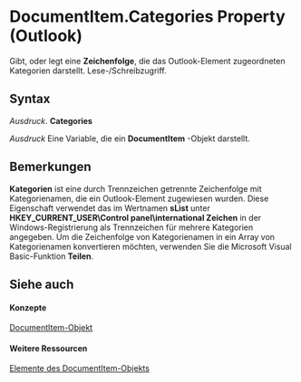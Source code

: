
# DocumentItem.Categories Property (Outlook)

Gibt, oder legt eine  **Zeichenfolge**, die das Outlook-Element zugeordneten Kategorien darstellt. Lese-/Schreibzugriff.


## Syntax

 _Ausdruck_. **Categories**

 _Ausdruck_ Eine Variable, die ein **DocumentItem** -Objekt darstellt.


## Bemerkungen

 **Kategorien** ist eine durch Trennzeichen getrennte Zeichenfolge mit Kategorienamen, die ein Outlook-Element zugewiesen wurden. Diese Eigenschaft verwendet das im Wertnamen **sList** unter **HKEY_CURRENT_USER\Control panel\international Zeichen** in der Windows-Registrierung als Trennzeichen für mehrere Kategorien angegeben. Um die Zeichenfolge von Kategorienamen in ein Array von Kategorienamen konvertieren möchten, verwenden Sie die Microsoft Visual Basic-Funktion **Teilen**.


## Siehe auch


#### Konzepte


[DocumentItem-Objekt](7b0a6af0-6632-3ff6-841f-5b081d0d68d8.md)
#### Weitere Ressourcen


[Elemente des DocumentItem-Objekts](http://msdn.microsoft.com/library/2c6d563b-39cb-9cb3-3bfe-93fe595325cf%28Office.15%29.aspx)